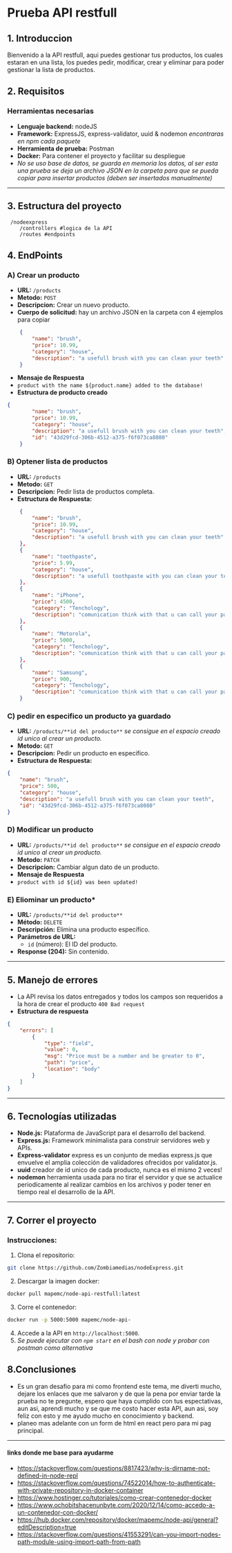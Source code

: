 # **Prueba API restfull** 

## **1. Introduccion**

Bienvenido a la API restfull, aqui puedes gestionar tus productos, los cuales estaran en una lista, los puedes pedir, modificar, crear y eliminar para poder gestionar la lista de productos. 

## **2. Requisitos**
### Herramientas necesarias
- **Lenguaje backend:** nodeJS
- **Framework:** ExpressJS, express-validator, uuid & nodemon *encontraras en npm cada paquete*
- **Herramienta de prueba:** Postman
- **Docker:** Para contener el proyecto y facilitar su despliegue
- *No se uso base de datos, se guarda en memoria los datos, al ser esta una prueba se deja un archivo JSON en la carpeta para que se pueda copiar para insertar productos (deben ser insertados manualmente)*

---

## **3. Estructura del proyecto**
```
 /nodeexpress
    /controllers #logica de la API
    /routes #endpoints
```

## **4. EndPoints**

### **A) Crear un producto**
- **URL:** `/products`
- **Metodo:** `POST`
- **Descripcion:** Crear un nuevo producto.
- **Cuerpo de solicitud:** hay un archivo JSON en la carpeta con 4 ejemplos para copiar
```json
    {
        "name": "brush",
        "price": 10.99,
        "category": "house",
        "description": "a usefull brush with you can clean your teeth"
    }
```
- **Mensaje de Respuesta**
- `product with the name ${product.name} added to the database!`
- **Estructura de producto creado**
```json
{
        "name": "brush",
        "price": 10.99,
        "category": "house",
        "description": "a usefull brush with you can clean your teeth",
        "id": "43d29fcd-306b-4512-a375-f6f073ca8080"
    }
```
### **B) Optener lista de productos**
- **URL:** `/products`
- **Metodo:** `GET`
- **Descripcion:** Pedir lista de productos completa.
- **Estructura de Respuesta:**
```json
    {
        "name": "brush",
        "price": 10.99,
        "category": "house",
        "description": "a usefull brush with you can clean your teeth"
    },
    {
        "name": "toothpaste",
        "price": 5.99,
        "category": "house",
        "description": "a usefull toothpaste with you can clean your teeth"
    },
    {
        "name": "iPhone",
        "price": 4500,
        "category": "Tenchology",
        "description": "comunication think with that u can call your parents"
    },
    {
        "name": "Motorola",
        "price": 5000,
        "category": "Tenchology",
        "description": "comunication think with that u can call your parents"
    },
    {
        "name": "Samsung",
        "price": 900,
        "category": "Tenchology",
        "description": "comunication think with that u can call your parents"
    }

```
### **C) pedir en especifico un producto ya guardado**
- **URL:** `/products/**id del producto**` *se consigue en el espacio creado id unico al crear un producto.*
- **Metodo:** `GET`
- **Descripcion:** Pedir un producto en especifico.
- **Estructura de Respuesta:**
```json
{
    "name": "brush",
    "price": 500,
    "category": "house",
    "description": "a usefull brush with you can clean your teeth",
    "id": "43d29fcd-306b-4512-a375-f6f073ca8080"
}
```
### **D) Modificar un producto**
- **URL:** `/products/**id del producto**` *se consigue en el espacio creado id unico al crear un producto.*
- **Metodo:** `PATCH`
- **Descripcion:** Cambiar algun dato de un producto.
- **Mensaje de Respuesta**
- `product with id ${id} was been updated!`
### **E) Eliominar un producto***
- **URL:** `/products/**id del producto**`
- **Método:** `DELETE`
- **Descripción:** Elimina una producto específico.
- **Parámetros de URL:**
  - `id` (número): El ID del producto.
- **Response (204):**
Sin contenido.
---
## **5. Manejo de errores**
- La API revisa los datos entregados y todos los campos son requeridos a la hora de crear el producto `400 Bad request`
- **Estructura de respuesta**
```json
{
    "errors": [
        {
            "type": "field",
            "value": 0,
            "msg": "Price must be a number and be greater to 0",
            "path": "price",
            "location": "body"
        }
    ]
}
```
---
## **6. Tecnologías utilizadas**
- **Node.js:** Plataforma de JavaScript para el desarrollo del backend.
- **Express.js:** Framework minimalista para construir servidores web y APIs.
- **Express-validator** express es un conjunto de medias express.js que envuelve el amplia colección de validadores ofrecidos por validator.js.
- **uuid** creador de id unico de cada producto, nunca es el mismo 2 veces!
- **nodemon** herramienta usada para no tirar el servidor y que se actualice periodicamente al realizar cambios en los archivos y poder tener en tiempo real el desarrollo de la API.
---
## **7. Correr el proyecto**
### Instrucciones:
1. Clona el repositorio:
```bash
git clone https://github.com/Zombiamedias/nodeExpress.git
```
2. Descargar la imagen docker:
```bash
docker pull mapemc/node-api-restfull:latest
```
3. Corre el contenedor:
```bash
docker run -p 5000:5000 mapemc/node-api-
```
4. Accede a la API en `http://localhost:5000`.
5. *Se puede ejecutar con `npm start` en el bash con node y probar con postman como alternativa*

## **8.Conclusiones**
- Es un gran desafio para mi como frontend este tema, me diverti mucho, dejare los enlaces que me salvaron y de que la pena por enviar tarde la prueba no te pregunte, espero que haya cumplido con tus espectativas, aun asi, aprendi mucho y se que me costo hacer esta API, aun asi, soy feliz con esto y me ayudo mucho en conocimiento y backend.
- planeo mas adelante con un form de html en react pero para mi pag principal. 
---
#### links donde me base para ayudarme
- <https://stackoverflow.com/questions/8817423/why-is-dirname-not-defined-in-node-repl>
- <https://stackoverflow.com/questions/74522014/how-to-authenticate-with-private-repository-in-docker-container>
- <https://www.hostinger.co/tutoriales/como-crear-contenedor-docker>
- <https://www.ochobitshacenunbyte.com/2020/12/14/como-accedo-a-un-contenedor-con-docker/>
- <https://hub.docker.com/repository/docker/mapemc/node-api/general?editDescription=true>
- <https://stackoverflow.com/questions/41553291/can-you-import-nodes-path-module-using-import-path-from-path>